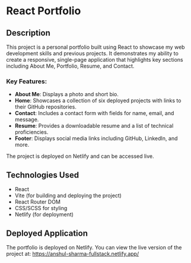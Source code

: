 # React Portfolio

## Description

This project is a personal portfolio built using React to showcase my web development skills and previous projects. It demonstrates my ability to create a responsive, single-page application that highlights key sections including About Me, Portfolio, Resume, and Contact.

### Key Features:

- **About Me**: Displays a photo and short bio.
- **Home**: Showcases a collection of six deployed projects with links to their GitHub repositories.
- **Contact**: Includes a contact form with fields for name, email, and message.
- **Resume**: Provides a downloadable resume and a list of technical proficiencies.
- **Footer**: Displays social media links including GitHub, LinkedIn, and more.

The project is deployed on Netlify and can be accessed live.

## Technologies Used

- React
- Vite (for building and deploying the project)
- React Router DOM
- CSS/SCSS for styling
- Netlify (for deployment)

## Deployed Application

The portfolio is deployed on Netlify. You can view the live version of the project at: 
https://anshul-sharma-fullstack.netlify.app/
